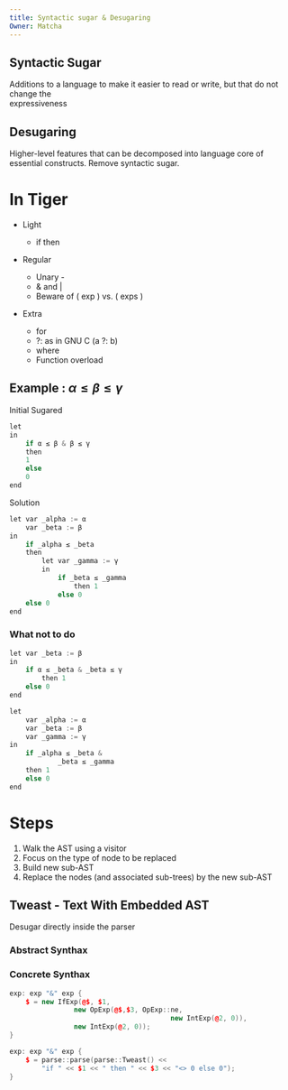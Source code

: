 ```yaml
---
title: Syntactic sugar & Desugaring
Owner: Matcha
---
```

## Syntactic Sugar
Additions to a language to make it easier to read or write, but that do not change the  
expressiveness
  
## Desugaring
Higher-level features that can be decomposed into language core of essential constructs. Remove syntactic sugar.
  
  
# In Tiger
- Light
    - if then
- Regular
    - Unary -
    - & and |
    - Beware of ( exp ) vs. ( exps )
- Extra
    
    - for
    - ?: as in GNU C (a ?: b)
    - where
    - Function overload
    
      
    
## Example : $\alpha \le \beta \le \gamma$
Initial Sugared
```C++
let
in
	if α ≤ β & β ≤ γ
	then
	1
	else
	0
end
```
  
Solution
```C++
let var _alpha := α
	var _beta := β
in
	if _alpha ≤ _beta
	then
		let var _gamma := γ
		in
			if _beta ≤ _gamma
				then 1
			else 0
	else 0
end
```
### What not to do
```C++
let var _beta := β
in
	if α ≤ _beta & _beta ≤ γ
		then 1
	else 0
end
```
```C++
let 
	var _alpha := α
	var _beta := β
	var _gamma := γ
in
	if _alpha ≤ _beta &
			_beta ≤ _gamma
	then 1
	else 0
end
```
# Steps
1. Walk the AST using a visitor
2. Focus on the type of node to be replaced
3. Build new sub-AST
4. Replace the nodes (and associated sub-trees) by the new sub-AST
  
## Tweast - Text With Embedded AST
Desugar directly inside the parser
### Abstract Synthax
### Concrete Synthax
```C++
exp: exp "&" exp {
	$ = new IfExp(@$, $1,
				new OpExp(@$,$3, OpExp::ne,
										new IntExp(@2, 0)),
				new IntExp(@2, 0));
}
```
```C++
exp: exp "&" exp {
	$ = parse::parse(parse::Tweast() <<
		"if " << $1 << " then " << $3 << "<> 0 else 0");
}
```